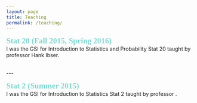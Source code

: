 ```yaml
---
layout: page
title: Teaching
permalink: /teaching/
---
```

<span style="color:#81D8D0; font-family:Georgia; font-size:1.5em; font-weight:bold;"> Stat 20 (Fall 2015, Spring 2016)</span> <br />
I was the GSI for Introduction to Statistics and Probability Stat 20 taught by professor Hank Ibser.

<br />
---

<span style="color:#81D8D0; font-family:Georgia; font-size:1.5em; font-weight:bold;"> Stat 2 (Summer 2015)</span> <br />
I was the GSI for Introduction to Statistics Stat 2 taught by professor .
<!-- I taught the morning 10am-11am recitation at 136 Barrows.
My Office Hour was on Wednesdays 11-12 at 1062 Evans . -->
